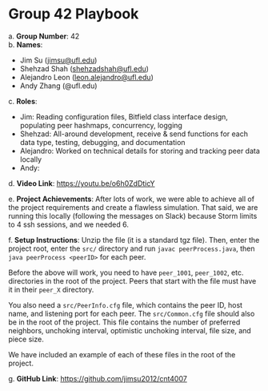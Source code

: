 # Group 42 Playbook

a. **Group Number**: 42  
b. **Names**:
- Jim Su (jimsu@ufl.edu)
- Shehzad Shah (shehzadshah@ufl.edu)
- Alejandro Leon (leon.alejandro@ufl.edu)
- Andy Zhang (@ufl.edu)

c. **Roles**:
- Jim: Reading configuration files, Bitfield class interface design, populating peer hashmaps, concurrency, logging
- Shehzad: All-around development, receive & send functions for each data type, testing, debugging, and documentation
- Alejandro: Worked on technical details for storing and tracking peer data locally
- Andy:

d. **Video Link**: https://youtu.be/o6h0ZdDticY

e. **Project Achievements**:
After lots of work, we were able to achieve all of the project requirements and create a flawless simulation. That said, we are running this locally (following the messages on Slack) because Storm limits to 4 ssh sessions, and we needed 6.

f. **Setup Instructions**:
Unzip the file (it is a standard tgz file). Then, enter the project root, enter the `src/` directory and run `javac peerProcess.java`, then `java peerProcess <peerID>` for each peer.

Before the above will work, you need to have `peer_1001`, `peer_1002`, etc. directories in the root of the project. Peers that start with the file must have it in their `peer_X` directory.

You also need a `src/PeerInfo.cfg` file, which contains the peer ID, host name, and listening port for each peer. The `src/Common.cfg` file should also be in the root of the project. This file contains the number of preferred neighbors, unchoking interval, optimistic unchoking interval, file size, and piece size.

We have included an example of each of these files in the root of the project.

g. **GitHub Link**: https://github.com/jimsu2012/cnt4007